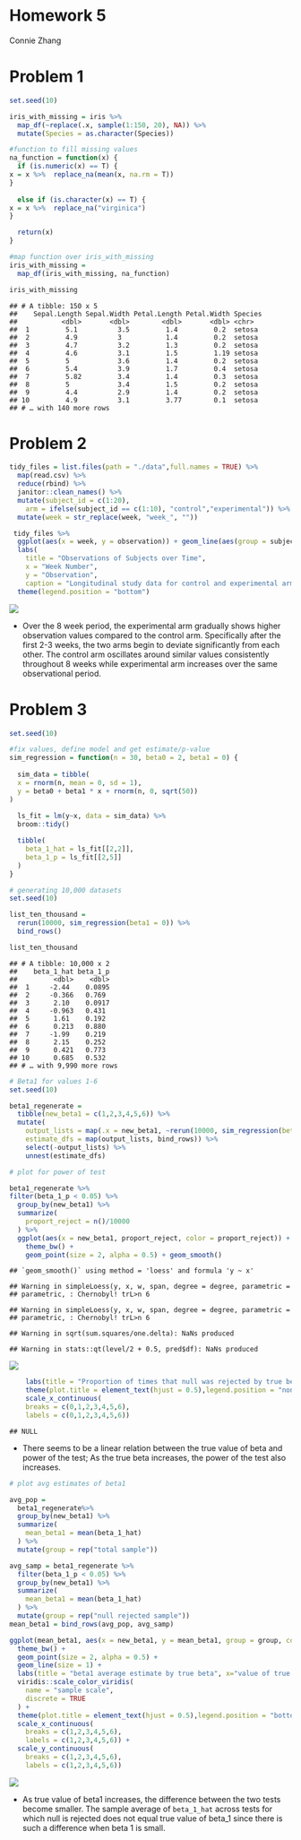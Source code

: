 Homework 5
================
Connie Zhang

# Problem 1

``` r
set.seed(10)

iris_with_missing = iris %>% 
  map_df(~replace(.x, sample(1:150, 20), NA)) %>%
  mutate(Species = as.character(Species))

#function to fill missing values
na_function = function(x) {
  if (is.numeric(x) == T) { 
x = x %>%  replace_na(mean(x, na.rm = T))
}
  
  else if (is.character(x) == T) { 
x = x %>%  replace_na("virginica")
} 

  return(x)
}

#map function over iris_with_missing
iris_with_missing =
  map_df(iris_with_missing, na_function)

iris_with_missing
```

    ## # A tibble: 150 x 5
    ##    Sepal.Length Sepal.Width Petal.Length Petal.Width Species
    ##           <dbl>       <dbl>        <dbl>       <dbl> <chr>  
    ##  1         5.1          3.5         1.4         0.2  setosa 
    ##  2         4.9          3           1.4         0.2  setosa 
    ##  3         4.7          3.2         1.3         0.2  setosa 
    ##  4         4.6          3.1         1.5         1.19 setosa 
    ##  5         5            3.6         1.4         0.2  setosa 
    ##  6         5.4          3.9         1.7         0.4  setosa 
    ##  7         5.82         3.4         1.4         0.3  setosa 
    ##  8         5            3.4         1.5         0.2  setosa 
    ##  9         4.4          2.9         1.4         0.2  setosa 
    ## 10         4.9          3.1         3.77        0.1  setosa 
    ## # … with 140 more rows

# Problem 2

``` r
tidy_files = list.files(path = "./data",full.names = TRUE) %>%
  map(read.csv) %>% 
  reduce(rbind) %>% 
  janitor::clean_names() %>%
  mutate(subject_id = c(1:20), 
    arm = ifelse(subject_id == c(1:10), "control","experimental")) %>%      gather(key = week, value = observation, week_1:week_8) %>% 
  mutate(week = str_replace(week, "week_", ""))
```

``` r
 tidy_files %>% 
  ggplot(aes(x = week, y = observation)) + geom_line(aes(group = subject_id, color = arm)) + 
  labs(
    title = "Observations of Subjects over Time", 
    x = "Week Number",
    y = "Observation", 
    caption = "Longitudinal study data for control and experimental arms") +
  theme(legend.position = "bottom")
```

![](p8105_hw5_cz2540_files/figure-gfm/unnamed-chunk-3-1.png)<!-- -->

  - Over the 8 week period, the experimental arm gradually shows higher
    observation values compared to the control arm. Specifically after
    the first 2-3 weeks, the two arms begin to deviate significantly
    from each other. The control arm oscillates around similar values
    consistently throughout 8 weeks while experimental arm increases
    over the same observational period.

# Problem 3

``` r
set.seed(10)

#fix values, define model and get estimate/p-value
sim_regression = function(n = 30, beta0 = 2, beta1 = 0) {
  
  sim_data = tibble(
  x = rnorm(n, mean = 0, sd = 1),
  y = beta0 + beta1 * x + rnorm(n, 0, sqrt(50))
)
  
  ls_fit = lm(y~x, data = sim_data) %>%
  broom::tidy()

  tibble(
    beta_1_hat = ls_fit[[2,2]],
    beta_1_p = ls_fit[[2,5]]
  )
}
```

``` r
# generating 10,000 datasets
set.seed(10)

list_ten_thousand =
  rerun(10000, sim_regression(beta1 = 0)) %>% 
  bind_rows()

list_ten_thousand
```

    ## # A tibble: 10,000 x 2
    ##    beta_1_hat beta_1_p
    ##         <dbl>    <dbl>
    ##  1     -2.44    0.0895
    ##  2     -0.366   0.769 
    ##  3      2.10    0.0917
    ##  4     -0.963   0.431 
    ##  5      1.61    0.192 
    ##  6      0.213   0.880 
    ##  7     -1.99    0.219 
    ##  8      2.15    0.252 
    ##  9      0.421   0.773 
    ## 10      0.685   0.532 
    ## # … with 9,990 more rows

``` r
# Beta1 for values 1-6 
set.seed(10)

beta1_regenerate = 
  tibble(new_beta1 = c(1,2,3,4,5,6)) %>% 
  mutate(
    output_lists = map(.x = new_beta1, ~rerun(10000, sim_regression(beta1 = .x))),
    estimate_dfs = map(output_lists, bind_rows)) %>% 
    select(-output_lists) %>% 
    unnest(estimate_dfs)
```

``` r
# plot for power of test

beta1_regenerate %>%
filter(beta_1_p < 0.05) %>%
  group_by(new_beta1) %>%
  summarize(
    proport_reject = n()/10000
  ) %>%
  ggplot(aes(x = new_beta1, proport_reject, color = proport_reject)) +
    theme_bw() + 
    geom_point(size = 2, alpha = 0.5) + geom_smooth()
```

    ## `geom_smooth()` using method = 'loess' and formula 'y ~ x'

    ## Warning in simpleLoess(y, x, w, span, degree = degree, parametric =
    ## parametric, : Chernobyl! trL>n 6
    
    ## Warning in simpleLoess(y, x, w, span, degree = degree, parametric =
    ## parametric, : Chernobyl! trL>n 6

    ## Warning in sqrt(sum.squares/one.delta): NaNs produced

    ## Warning in stats::qt(level/2 + 0.5, pred$df): NaNs produced

![](p8105_hw5_cz2540_files/figure-gfm/unnamed-chunk-7-1.png)<!-- -->

``` r
    labs(title = "Proportion of times that null was rejected by true beta1 value", x="true beta1 value", y="proportion of rejection") +
    theme(plot.title = element_text(hjust = 0.5),legend.position = "none") +
    scale_x_continuous(
    breaks = c(0,1,2,3,4,5,6), 
    labels = c(0,1,2,3,4,5,6)) 
```

    ## NULL

  - There seems to be a linear relation between the true value of beta
    and power of the test; As the true beta increases, the power of the
    test also increases.

<!-- end list -->

``` r
# plot avg estimates of beta1

avg_pop = 
  beta1_regenerate%>%
  group_by(new_beta1) %>%
  summarize(
    mean_beta1 = mean(beta_1_hat)
  ) %>%
  mutate(group = rep("total sample"))

avg_samp = beta1_regenerate %>%
  filter(beta_1_p < 0.05) %>%
  group_by(new_beta1) %>%
  summarize(
    mean_beta1 = mean(beta_1_hat)
  ) %>%
  mutate(group = rep("null rejected sample"))
mean_beta1 = bind_rows(avg_pop, avg_samp) 

ggplot(mean_beta1, aes(x = new_beta1, y = mean_beta1, group = group, color = group)) +
  theme_bw() + 
  geom_point(size = 2, alpha = 0.5) +
  geom_line(size = 1) +
  labs(title = "beta1 average estimate by true beta", x="value of true beta1", y="average estimate of beta1") +
  viridis::scale_color_viridis(
    name = "sample scale", 
    discrete = TRUE
  ) +
  theme(plot.title = element_text(hjust = 0.5),legend.position = "bottom") +
  scale_x_continuous(
    breaks = c(1,2,3,4,5,6), 
    labels = c(1,2,3,4,5,6)) + 
  scale_y_continuous(
    breaks = c(1,2,3,4,5,6), 
    labels = c(1,2,3,4,5,6))
```

![](p8105_hw5_cz2540_files/figure-gfm/unnamed-chunk-8-1.png)<!-- -->

  - As true value of beta1 increases, the difference between the two
    tests become smaller. The sample average of `beta_1_hat` across
    tests for which null is rejected does not equal true value of
    beta\_1 since there is such a difference when beta 1 is small.
